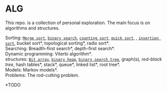 # ALG
This repo. is a collection of personal exploration. The main focus is on algorithms and structures.  

Sorting: [`Merge sort`](https://github.com/Brandhoej/ALG/blob/master/JS/MergeSort.js), [`binary search`](https://github.com/Brandhoej/ALG/blob/master/JS/BinarySearch.js), [`counting sort`](https://github.com/Brandhoej/ALG/blob/master/JS/CountingSort.js), [`quick sort`](https://github.com/Brandhoej/ALG/blob/master/JS/QuickSort.js), , [`insertion sort`](https://github.com/Brandhoej/ALG/blob/master/JS/InsertionSort.js), bucket sort*, topological sorting*, radix sort*.  
Searching: Breadth-first search*, depth-first search*.  
Dynamic programming: Viterbi algorithm*.  
structures: [`Bit array`](https://github.com/Brandhoej/ALG/blob/master/JS/BitArray.js), [`binary heap`](https://github.com/Brandhoej/ALG/blob/master/JS/Heap.js), [`binary search tree`](https://github.com/Brandhoej/ALG/blob/master/C/BinarySearchTree.c), graph(s)*, red-black tree*, hash tables*, stack*, queue*, linked list*, root tree*.  
Models: Markov models*.  
Problems: The rod-cutting problem.  

*TODO
